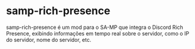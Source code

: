 # samp-rich-presence
samp-rich-presence é um mod para o SA-MP que integra o Discord Rich Presence, exibindo informações em tempo real sobre o servidor, como o IP do servidor, nome do servidor, etc.

